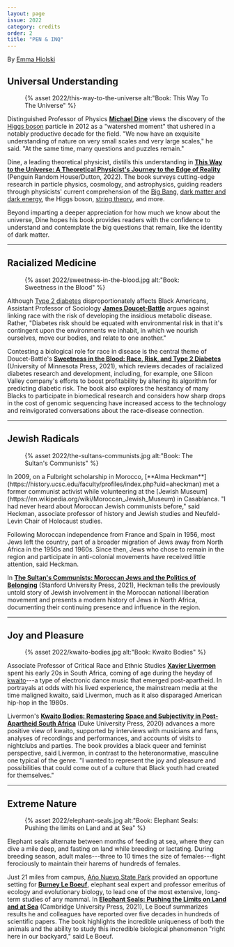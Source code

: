 ```yaml
---
layout: page
issue: 2022
category: credits
order: 2
title: "PEN & INQ"
---
```


By [Emma Hiolski](https://www.emmahiolski.com/)

## Universal Understanding

<figure>
{% asset 2022/this-way-to-the-universe alt:"Book: This Way To The Universe" %}
</figure>

Distinguished Professor of Physics [**Michael Dine**](http://scipp.ucsc.edu/~dine/) views the discovery of the [Higgs boson](https://home.cern/science/physics/higgs-boson) particle in 2012 as a "watershed moment" that ushered in a notably productive decade for the field. "We now have an exquisite understanding of nature on very small scales and very large scales," he said. "At the same time, many questions and puzzles remain."

Dine, a leading theoretical physicist, distills this understanding in [**This Way to the Universe: A Theoretical Physicist\'s Journey to the Edge of Reality**](https://www.penguinrandomhouse.com/books/669740/this-way-to-the-universe-by-michael-dine/) (Penguin Random House/Dutton, 2022). The book surveys cutting-edge research in particle physics, cosmology, and astrophysics, guiding readers through physicists' current comprehension of the [Big Bang](https://en.wikipedia.org/wiki/Big_Bang), [dark matter and dark energy](https://science.nasa.gov/astrophysics/focus-areas/what-is-dark-energy), the Higgs boson, [string theory](https://en.wikipedia.org/wiki/String_theory), and more.

Beyond imparting a deeper appreciation for how much we know about the universe, Dine hopes his book provides readers with the confidence to understand and contemplate the big questions that remain, like the identity of dark matter.

****

## Racialized Medicine

<figure>
{% asset 2022/sweetness-in-the-blood.jpg alt:"Book: Sweetness in the Blood" %}
</figure>

Although [Type 2 diabetes](https://www.cdc.gov/diabetes/basics/index.html) disproportionately affects Black Americans, Assistant Professor of Sociology [**James Doucet-Battle**](https://sociology.ucsc.edu/about/directory-faculty.php?uid=jbattle) argues against linking race with the risk of developing the insidious metabolic disease. Rather, "Diabetes risk should be equated with environmental risk in that it's contingent upon the environments we inhabit, in which we nourish ourselves, move our bodies, and relate to one another."

Contesting a biological role for race in disease is the central theme of Doucet-Battle's [**Sweetness in the Blood: Race, Risk, and Type 2 Diabetes**](https://www.upress.umn.edu/book-division/books/sweetness-in-the-blood) (University of Minnesota Press, 2021), which reviews decades of racialized diabetes research and development, including, for example, one Silicon Valley company's efforts to boost profitability by altering its algorithm for predicting diabetic risk. The book also explores the hesitancy of many Blacks to participate in biomedical research and considers how sharp drops in the cost of genomic sequencing have increased access to the technology and reinvigorated conversations about the race-disease connection.

****

## Jewish Radicals

<figure>
{% asset 2022/the-sultans-communists.jpg alt:"Book: The Sultan's Communists" %}
</figure>
In 2009, on a Fulbright scholarship in Morocco, [**Alma Heckman**](https://history.ucsc.edu/faculty/profiles/index.php?uid=aheckman) met a former communist activist while volunteering at the [Jewish Museum](https://en.wikipedia.org/wiki/Moroccan_Jewish_Museum) in Casablanca. "I had never heard about Moroccan Jewish communists before," said Heckman, associate professor of history and Jewish studies and Neufeld-Levin Chair of Holocaust studies.

Following Moroccan independence from France and Spain in 1956, most Jews left the country, part of a broader migration of Jews away from North Africa in the 1950s and 1960s. Since then, Jews who chose to remain in the region and participate in anti-colonial movements have received little attention, said Heckman.

In [**The Sultan's Communists: Moroccan Jews and the Politics of Belonging**](https://www.sup.org/books/title/?id=30978) (Stanford University Press, 2021), Heckman tells the previously untold story of Jewish involvement in the Moroccan national liberation movement and presents a modern history of Jews in North Africa, documenting their continuing presence and influence in the region.

****

## Joy and Pleasure

<figure>
{% asset 2022/kwaito-bodies.jpg alt:"Book: Kwaito Bodies" %}
</figure>

Associate Professor of Critical Race and Ethnic Studies [**Xavier Livermon**](https://feministstudies.ucsc.edu/faculty/index.php?uid=xlivermo) spent his early 20s in South Africa, coming of age during the heyday of [kwaito](https://en.wikipedia.org/wiki/Kwaito)---a type of electronic dance music that emerged post-apartheid. In portrayals at odds with his lived experience, the mainstream media at the time maligned kwaito, said Livermon, much as it also disparaged American hip-hop in the 1980s.

Livermon's [**Kwaito Bodies: Remastering Space and Subjectivity in Post-Apartheid South Africa**](https://www.dukeupress.edu/kwaito-bodies) (Duke University Press, 2020) advances a more positive view of kwaito, supported by interviews with musicians and fans, analyses of recordings and performances, and accounts of visits to nightclubs and parties. The book provides a black queer and feminist perspective, said Livermon, in contrast to the heteronormative, masculine one typical of the genre. "I wanted to represent the joy and pleasure and possibilities that could come out of a culture that Black youth had created for themselves."

****

## Extreme Nature

<figure>
{% asset 2022/elephant-seals.jpg alt:"Book: Elephant Seals: Pushing the limits on Land and at Sea" %}
</figure>
Elephant seals alternate between months of feeding at sea, where they can dive a mile deep, and fasting on land while breeding or lactating. During breeding season, adult males---three to 10 times the size of females---fight ferociously to maintain their harems of hundreds of females.

Just 21 miles from campus, [Año Nuevo State Park](http://www.parks.ca.gov/?page_id=523) provided an opportune setting for [**Burney Le Boeuf**](https://www.eeb.ucsc.edu/faculty/emertiidirectory-page.php?uid=leboeuf), elephant seal expert and professor emeritus of ecology and evolutionary biology, to lead one of the most extensive, long-term studies of any mammal. In [**Elephant Seals: Pushing the Limits on Land and at Sea**](https://www.cambridge.org/us/academic/subjects/life-sciences/animal-behaviour/elephant-seals-pushing-limits-land-and-sea#contentsTabAnchor) (Cambridge University Press, 2021), Le Boeuf summarizes results he and colleagues have reported over five decades in hundreds of scientific papers. The book highlights the incredible uniqueness of both the animals and the ability to study this incredible biological phenomenon "right here in our backyard," said Le Boeuf.
